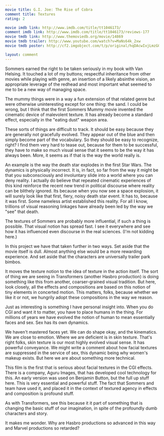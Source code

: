 ```yaml
---
movie title: G.I. Joe: The Rise of Cobra
comment title: Textures
rating: 2

movie imdb link: http://www.imdb.com/title/tt1046173/
comment imdb link: http://www.imdb.com/title/tt1046173/reviews-177
movie tmdb link: http://www.themoviedb.org/movie/14869
movie tmdb trailer: http://www.youtube.com/watch?v=MaNs64k_2xw
movie tmdb poster: http://cf2.imgobject.com/t/p/original/hqDAcwIxjLmzG0fcsKzJ7nRVdsN.jpg

layout: comment
---
```


Sommers earned the right to be taken seriously in my book with Van Helsing. It touched a lot of my buttons; respectful inheritance from other movies while playing with genre, an insertion of a likely absinthe vision, an appropriate leverage of the redhead and most important what seemed to me to be a new way of managing space.

The mummy things were in a way a fun extension of that related genre but were otherwise uninteresting except for one thing: the sand. I could be wrong, but I think that the first Sommers Mummy movie invented the cinematic device of malevolent texture. It has already become a standard effect, especially in the "eating dust" weapon area.

These sorts of things are difficult to track. It should be easy because they are generally not gracefully evolved. They appear out of the blue and then simply become part of the vocabulary. So they should be easy to recognize, right? I find them very hard to tease out, because for them to be successful, they have to make so much visual sense that it seems to be the way it has always been. More, it seems as if that is the way the world really is.

An example is the way the death star explodes in the first Star Wars. The dynamics is physically incorrect. It is, in fact, so far from the way it might be that you subconsciously and involuntary slide into a world where you can deny reality. I actually do believe that repeated cinematic experiences of this kind reinforce the recent new trend in political discourse where reality can be blithely ignored. Its because when you now see a space explosion, it will surely look like that first, fiery, noisy death star event. It has to, because it was first. Some nameless artist established this reality. For all I know, trillions of visual reasoning linkages have already been led by the way we "see" that death.

The textures of Sommers are probably more influential, if such a thing is possible. That visual notion has spread fast. I see it everywhere and see how it has influenced even discourse in the real sciences. (I'm not kidding here.)

In this project we have that taken further in two ways. Set aside that the movie itself is dull. Almost anything else would be a more rewarding experience. And set aside that the characters are universally trailer park bimbos. 

It moves the texture notion to the idea of texture in the action itself. The sort of thing we are seeing in Transformers (another Hasbro production) is doing something like this from another, coarser-grained visual tradition. But here, look closely, all the effects and compositions are based on this notion of tiny elements in concerted motion. This matters, folks, because whether we like it or not, we hungrily adopt these compositions in the way we reason.

Just as interesting is something I have personal insight into. When you do CGI and want it to matter, you have to place humans in the thing. For millions of years we have evolved the notion of human to mean essentially faces and sex. Sex has its own dynamics. 

We haven't mastered faces yet. We can do shape okay, and the kinematics. We are close to emotion. Where we are deficient is in skin texture. That's right folks, skin texture is our most highly evolved visual sense. It has powerful conveyance. We might write a comment about how facial textures are suppressed in the service of sex, this dynamic being why women's makeup exists. But here we are about something more technical.

This film is the first that is serious about facial textures in the CGI effects. There is a company, Aguru Images, that has developed cool technology for this. An early version was used on Benjamin Button, but the full up stuff here. This is very essential and powerful stuff. The fact that Sommers and team have used it, and placed it in the context of textured agency in effects and composition is profound stuff. 

As with Transformers, see this because it it part of something that is changing the basic stuff of our imagination, in spite of the profoundly dumb characters and story. 

It makes me wonder. Why are Hasbro productions so advanced in this way and Marvel productions so retarded?
